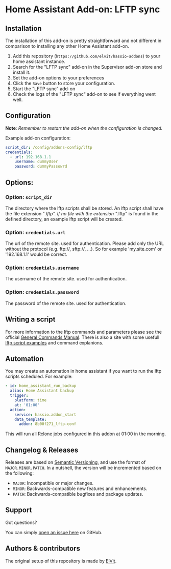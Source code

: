 # Home Assistant Add-on: LFTP sync

## Installation

The installation of this add-on is pretty straightforward and not different in comparison to installing any other Home Assistant add-on.

1. Add this repository (`https://github.com/elvit/hassio-addons`) to your home assistant instance.
2. Search for the "LFTP sync" add-on in the Supervisor add-on store and install it.
3. Set the add-on options to your preferences
4. Click the `Save` button to store your configuration.
5. Start the "LFTP sync" add-on
6. Check the logs of the "LFTP sync" add-on to see if everything went well.

## Configuration

**Note**: _Remember to restart the add-on when the configuration is changed._

Example add-on configuration:

```yaml
script_dir: /config/addons-config/lftp
credentials:
  - url: 192.168.1.1
    username: dummyUser
    password: dummyPassowrd
```

## Options:

### Option: `script_dir`

The directory where the lftp scripts shall be stored.
An lftp script shall have the file extension "*.lftp".
If no file with the extension "*.lftp" is found in the defined directory, an example lftp script will be created.

### Option: `credentials.url`

The url of the remote site. used for authentication.
Please add only the URL without the protocol (e.g. ftp://, sftp://, ...). So for example 'my.site.com' or '192.168.1.1' would be correct.

### Option: `credentials.username`

The username of the remote site. used for authentication.

### Option: `credentials.password`

The password of the remote site. used for authentication.

## Writing a script

For more information to the lftp commands and parameters please see the official [General Commands Manual](https://lftp.yar.ru/lftp-man.html).
There is also a site with some usefull [lftp script examples](https://mrod.space/2019/10/04/lftp-examples.html#scripts) and command explanions.

## Automation
You may create an automation in home assistant if you want to run the lftp scripts scheduled.
For example:

```yaml
- id: home_assistant_run_backup
  alias: Home Assistant backup
  trigger:
    platform: time
    at: '01:00'
  action:
    service: hassio.addon_start
    data_template:
      addon: 8b00f271_lftp-conf
```

This will run all Rclone jobs configured in this addon at 01:00 in the morning.

## Changelog & Releases

Releases are based on [Semantic Versioning](https://semver.org/lang/de/spec/v2.0.0.html), and use the format of `MAJOR.MINOR.PATCH`.
In a nutshell, the version will be incremented based on the following:

- `MAJOR`: Incompatible or major changes.
- `MINOR`: Backwards-compatible new features and enhancements.
- `PATCH`: Backwards-compatible bugfixes and package updates.

## Support

Got questions?

You can simply [open an issue here](https://github.com/elvit/hassio-addons/issues) on GitHub.

## Authors & contributors

The original setup of this repository is made by [ElVit](https://github.com/elvit).
